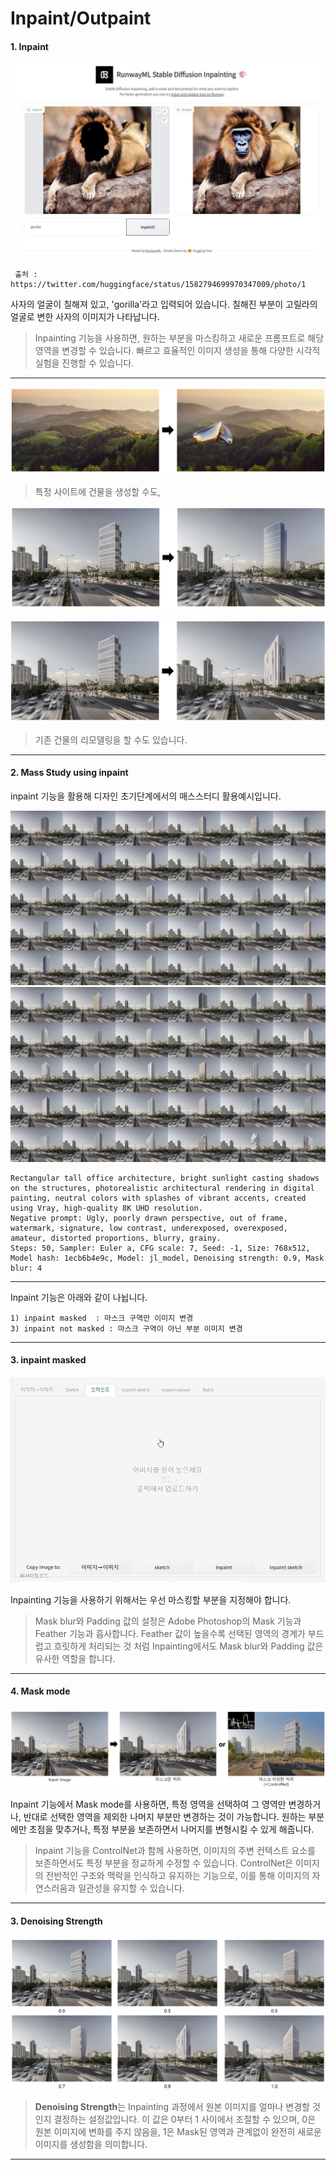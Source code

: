 # Inpaint/Outpaint

#### 1. Inpaint

<p align="center">
  <img src="../../img/inpaint1.jpg" alt="Generative AI in Architecture">
</p>


     출처 : https://twitter.com/huggingface/status/1582794699970347009/photo/1

 
사자의 얼굴이 칠해져 있고, 'gorilla'라고 입력되어 있습니다. 
칠해진 부분이 고릴라의 얼굴로 변한 사자의 이미지가 나타납니다.

>Inpainting 기능을 사용하면, 원하는 부분을 마스킹하고 새로운 프롬프트로 해당 영역을 변경할 수 있습니다.
빠르고 효율적인 이미지 생성을 통해 다양한 시각적 실험을 진행할 수 있습니다.

----

<p align="center">
  <img src="../../img/inpaint2.jpg" alt="Generative AI in Architecture">
</p>

> 특정 사이트에 건물을 생성할 수도,
<p align="center">
  <img src="../../img/inpaint3.jpg" alt="Generative AI in Architecture">
</p>
<p align="center">
  <img src="../../img/inpaint4.jpg" alt="Generative AI in Architecture">
</p>

> 기존 건물의 리모델링을 할 수도 있습니다.

----

#### 2. Mass Study using inpaint 

inpaint 기능을 활용해 디자인 초기단계에서의 매스스터디 활용예시입니다.
<p align="center">
  <img src="../../img/inpaint5.png" alt="Generative AI in Architecture">
  <img src="../../img/inpaint6.png" alt="Generative AI in Architecture">
</p>

    Rectangular tall office architecture, bright sunlight casting shadows on the structures, photorealistic architectural rendering in digital painting, neutral colors with splashes of vibrant accents, created using Vray, high-quality 8K UHD resolution.
    Negative prompt: Ugly, poorly drawn perspective, out of frame, watermark, signature, low contrast, underexposed, overexposed, amateur, distorted proportions, blurry, grainy.
    Steps: 50, Sampler: Euler a, CFG scale: 7, Seed: -1, Size: 768x512, Model hash: 1ecb6b4e9c, Model: jl_model, Denoising strength: 0.9, Mask blur: 4

----

Inpaint 기능은 아래와 같이 나뉩니다.
 
    1) inpaint masked  : 마스크 구역만 이미지 변경
    3) inpaint not masked : 마스크 구역이 아닌 부분 이미지 변경

----

#### 3. inpaint masked 

<p align="center">
  <img src="../../img/inpaint8.gif" alt="Generative AI in Architecture">
</p>

Inpainting 기능을 사용하기 위해서는 우선 마스킹할 부분을 지정해야 합니다.

>Mask blur와 Padding 값의 설정은 Adobe Photoshop의 Mask 기능과 Feather 기능과 흡사합니다.
Feather 값이 높을수록 선택된 영역의 경계가 부드럽고 흐릿하게 처리되는 것 처럼
Inpainting에서도 Mask blur와 Padding 값은 유사한 역할을 합니다.

----

#### 4. Mask mode

<p align="center">
  <img src="../../img/inpaint9.jpg" alt="Generative AI in Architecture">
</p>

Inpaint 기능에서 Mask mode를 사용하면, 특정 영역을 선택하여 그 영역만 변경하거나, 반대로 선택한 영역을 제외한 나머지 부분만 변경하는 것이 가능합니다.
원하는 부분에만 초점을 맞추거나, 특정 부분을 보존하면서 나머지를 변형시킬 수 있게 해줍니다.

>Inpaint 기능을 ControlNet과 함께 사용하면, 이미지의 주변 컨텍스트 요소를 보존하면서도 특정 부분을 정교하게 수정할 수 있습니다. ControlNet은 이미지의 전반적인 구조와 맥락을 인식하고 유지하는 기능으로, 이를 통해 이미지의 자연스러움과 일관성을 유지할 수 있습니다.

----

#### 3. Denoising Strength

<p align="center">
  <img src="../../img/inpaint10.jpg" alt="Generative AI in Architecture">
</p>

>**Denoising Strength**는 Inpainting 과정에서 원본 이미지를 얼마나 변경할 것인지 결정하는 설정값입니다. 
이 값은 0부터 1 사이에서 조절할 수 있으며, 0은 원본 이미지에 변화를 주지 않음을, 1은 Mask된 영역과 관계없이 완전히 새로운 이미지를 생성함을 의미합니다.

----